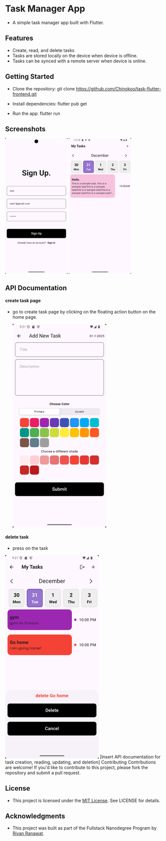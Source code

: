 # Task Manager App

- A simple task manager app built with Flutter.

## Features

- Create, read, and delete tasks
- Tasks are stored locally on the device when device is offline.
- Tasks can be synced with a remote server when device is online.

## Getting Started

- Clone the repository: git clone https://github.com/Chinokoo/task-flutter-frontend.git

- Install dependencies: flutter pub get

- Run the app: flutter run

## Screenshots

<img src="assets/sign-up.png" width="200" alt="sign up page" />
<img src="assets/homepage.png" width="200" alt="sign up page" />

## API Documentation

#### create task page

- go to create task page by clicking on the floating action button on the home page.

  <img src="assets/create task page.png" width="300" alt="create task page" />

#### delete task

- press on the task

<img src="assets/delete task.png" width="300" alt="delete task" />
  [Insert API documentation for task creation, reading, updating, and deletion]
  Contributing
  Contributions are welcome! If you'd like to contribute to this project, please fork the repository and submit a pull request.

## License

- This project is licensed under the [MIT License](https://opensource.org/licenses/MIT). See LICENSE for details.

## Acknowledgments

- This project was built as part of the Fullstack Nanodegree Program by [Rivan Ranawat](https://github.com/RivaanRanawat).
